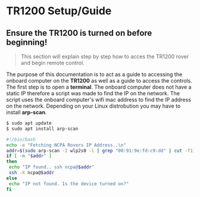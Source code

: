 # TR1200 Setup/Guide
## **Ensure the TR1200 is turned on before beginning!**
>This section will explain step by step how to acces the TR1200 rover and begin remote control.

The purpose of this documentation is to act as a guide to accessing the onboard computer on the **TR1200** as well as a guide to access the controls. The first step is to open a **terminal**. The onboard computer does not have a static IP therefore a script was made to find the IP on the network. The script uses the onboard computer's wifi mac address to find the IP address on the network. Depending on your Linux distrobution you may have to install **arp-scan**.

```bash
$ sudo apt update
$ sudo apt install arp-scan
```

```bash
#!/bin/bash
echo -e "Fetching NCPA Rovers IP Address..\n"
addr=$(sudo arp-scan -I wlp2s0 -l | grep "00:91:9e:fd:c9:dd" | cut -f1)
if [ -n "$addr" ]
then
 echo "IP found.. ssh ncpa@$addr"
 ssh -X ncpa@$addr
else
 echo "IP not found. Is the device turned on?"
fi
```

